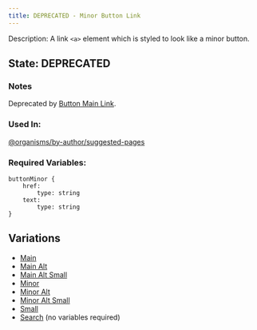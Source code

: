 ```yaml
---
title: DEPRECATED - Minor Button Link
---
```

Description: A link `<a>` element which is styled to look like a minor button.

## State: DEPRECATED
### Notes
Deprecated by [Button Main Link](/?p=atoms-button-link).
### Used In:
[@organisms/by-author/suggested-pages](/?p=organisms-suggested-pages)


### Required Variables:
~~~
buttonMinor {
    href:
        type: string
    text: 
        type: string
}
~~~
## Variations
* [Main](/?p=atoms-button-link)
* [Main Alt](/?p=atoms-button-link-alt)
* [Main Alt Small](/?p=atoms-button-link-alt-sm)
* [Minor](/?p=atoms-button-link2)
* [Minor Alt](/?p=atoms-button-link2-alt)
* [Minor Alt Small](/?p=atoms-button-link2-alt-sm)
* [Small](/?p=atoms-button-link-sm)
* [Search](/?p=atoms-button-search) (no variables required)
